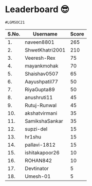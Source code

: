 # Leaderboard 😎
```
#LGMSOC21
```

| S.No. | Username           | Score |
| ----  | -----------        |-------|
| 1.    | naveen8801         | 265   |
| 2.    | ShwetKhatri2001    | 210   |
| 3.    | Veeresh-Rex        | 75    |
| 4.    | mayankmohak        | 70    |
| 5.    | Shaishav0507       | 65    |
| 6.    | Aayushpatil77      | 50    |
| 7.    | RiyaGupta89        | 50    |
| 8.    | anushruti11        | 45    |
| 9.    | Rutuj-Runwal       | 45    |
| 10.   | akshatvirmani      | 35    |
| 11.   | SamikshaSankar     | 35    |
| 12.   | supzi-del          | 15    |
| 13.   | hr1shu             | 15    |
| 14.   | pallavi-1812       | 15    |
| 15.   | ishitakapoor26     | 10    |
| 16.   | ROHAN842           | 10    |
| 17.   | Devtinator         | 5     |
| 18.   | Umesh-01           | 5     |
